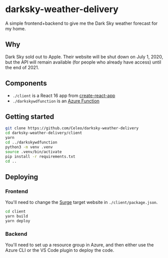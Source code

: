 # darksky-weather-delivery

A simple frontend+backend to give me the Dark Sky weather forecast for my home.

## Why

Dark Sky sold out to Apple. Their website will be shut down on July 1, 2020, but the API will remain available (for people
who already have access) until the end of 2021.

## Components

- `./client` is a React 16 app from [create-react-app](https://github.com/facebook/create-react-app)
- `./darkskywdfunction` is an [Azure Function](https://azure.microsoft.com/en-us/services/functions/)

## Getting started

```sh
git clone https://github.com/Celeo/darksky-weather-delivery
cd darksky-weather-delivery/client
yarn
cd ../darkskywdfunction
python3 -m venv .venv
source .venv/bin/activate
pip install -r requirements.txt
cd ..
```

## Deploying

### Frontend

You'll need to change the [Surge](https://surge.sh) target website in `./client/package.json`.

```sh
cd client
yarn build
yarn deploy
```

### Backend

You'll need to set up a resource group in Azure, and then either use the Azure CLI or the VS Code plugin to deploy the code.
